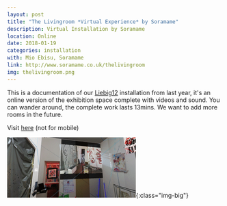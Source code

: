 ```yaml
---
layout: post
title: "The Livingroom *Virtual Experience* by Soramame"
description: Virtual Installation by Soramame
location: Online
date: 2018-01-19
categories: installation
with: Mio Ebisu, Soramame
link: http://www.soramame.co.uk/thelivingroom
img: thelivingroom.png
---
```


This is a documentation of our [Liebig12](http://www.liebig12.net/) installation from last year, it's an online version of the exhibition space complete with videos and sound. You can wander around, the complete work lasts 13mins. We want to add more rooms in the future.

Visit [here](http://www.soramame.co.uk/thelivingroom) (not for mobile)

![thelivingroom](/assets/videos/liebig12.gif){:class="img-big"}
